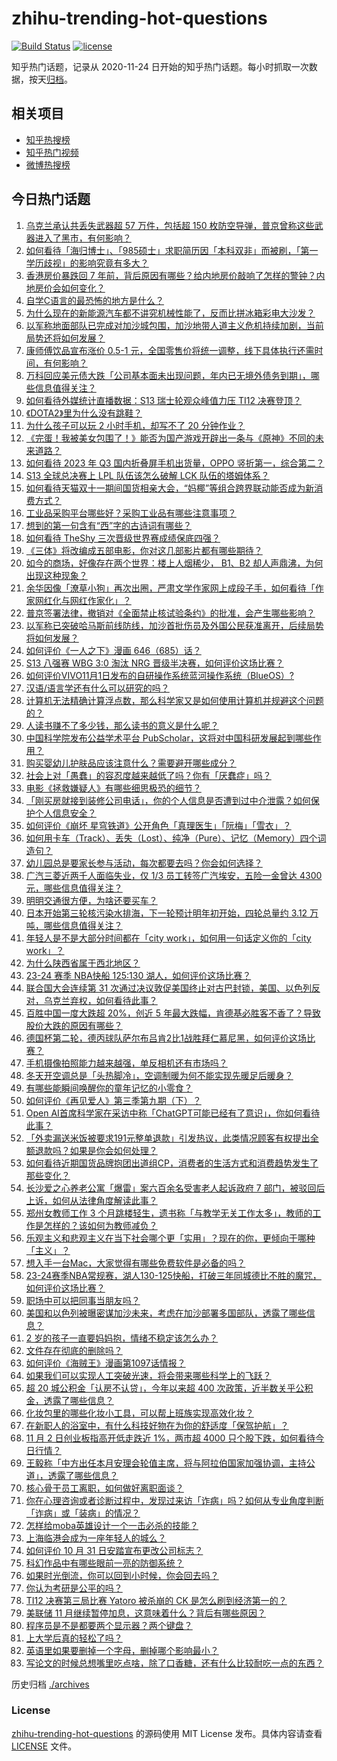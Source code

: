 # zhihu-trending-hot-questions

[![Build Status](https://github.com/justjavac/zhihu-trending-hot-questions/workflows/ci/badge.svg?branch=master)](https://github.com/justjavac/zhihu-trending-hot-questions/actions)
[![license](https://img.shields.io/github/license/justjavac/zhihu-trending-hot-questions)](https://github.com/justjavac/zhihu-trending-hot-questions/blob/master/LICENSE)

知乎热门话题，记录从 2020-11-24
日开始的知乎热门话题。每小时抓取一次数据，按天[归档](./archives)。

## 相关项目

- [知乎热搜榜](https://github.com/justjavac/zhihu-trending-top-search)
- [知乎热门视频](https://github.com/justjavac/zhihu-trending-hot-video)
- [微博热搜榜](https://github.com/justjavac/weibo-trending-hot-search)

## 今日热门话题

<!-- BEGIN -->
<!-- 最后更新时间 Fri Nov 03 2023 11:11:02 GMT+0800 (China Standard Time) -->

1. [乌克兰承认共丢失武器超 57 万件，包括超 150 枚防空导弹，普京曾称这些武器进入了黑市，有何影响？](https://www.zhihu.com/question/628841257)
1. [如何看待「海归博士」、「985硕士」求职简历因「本科双非」而被刷，「第一学历歧视」的影响究竟有多大？](https://www.zhihu.com/question/628792142)
1. [香港房价暴跌回 7 年前，背后原因有哪些？给内地房价敲响了怎样的警钟？内地房价会如何变化？](https://www.zhihu.com/question/628840279)
1. [自学C语言的最恐怖的地方是什么？](https://www.zhihu.com/question/628134205)
1. [为什么现在的新能源汽车都不讲究机械性能了，反而比拼冰箱彩电大沙发？](https://www.zhihu.com/question/628681392)
1. [以军称地面部队已完成对加沙城包围，加沙地带人道主义危机持续加剧，当前局势还将如何发展？](https://www.zhihu.com/question/628908067)
1. [康师傅饮品宣布涨价 0.5-1 元，全国零售价将统一调整，线下具体执行还需时间，有何影响？](https://www.zhihu.com/question/628808626)
1. [万科回应美元债大跌「公司基本面未出现问题，年内已无境外债务到期」，哪些信息值得关注？](https://www.zhihu.com/question/628510897)
1. [如何看待外媒统计直播数据：S13 瑞士轮观众峰值力压 TI12 决赛登顶？](https://www.zhihu.com/question/628637240)
1. [《DOTA2》里为什么没有跳鞋？](https://www.zhihu.com/question/626990539)
1. [为什么孩子可以玩 2 小时手机，却写不了 20 分钟作业？](https://www.zhihu.com/question/624415766)
1. [《完蛋！我被美女包围了！》能否为国产游戏开辟出一条与《原神》不同的未来道路？](https://www.zhihu.com/question/628720789)
1. [如何看待 2023 年 Q3 国内折叠屏手机出货量，OPPO 竖折第一，综合第二？](https://www.zhihu.com/question/628817773)
1. [S13 全球总决赛上 LPL 队伍该怎么破解 LCK 队伍的塔姆体系？](https://www.zhihu.com/question/628490915)
1. [如何看待天猫双十一期间国货相亲大会，“妈椰”等组合跨界联动能否成为新消费方式？](https://www.zhihu.com/question/628807573)
1. [工业品采购平台哪些好？采购工业品有哪些注意事项？](https://www.zhihu.com/question/628366440)
1. [想到的第一句含有“西”字的古诗词有哪些？](https://www.zhihu.com/question/628909725)
1. [如何看待 TheShy 三次晋级世界赛成绩保底四强？](https://www.zhihu.com/question/628819295)
1. [《三体》将改编成五部电影，你对这几部影片都有哪些期待？](https://www.zhihu.com/question/627358885)
1. [如今的商场，好像存在两个世界：楼上人烟稀少， B1、B2 却人声鼎沸，为何出现这种现象？](https://www.zhihu.com/question/628796562)
1. [余华因像「潦草小狗」再次出圈，严肃文学作家网上成段子手，如何看待「作家网红化与网红作家化」？](https://www.zhihu.com/question/628648393)
1. [普京签署法律，撤销对《全面禁止核试验条约》的批准，会产生哪些影响？](https://www.zhihu.com/question/628814354)
1. [以军称已突破哈马斯前线防线，加沙首批伤员及外国公民获准离开，后续局势将如何发展？](https://www.zhihu.com/question/628810371)
1. [如何评价《一人之下》漫画 646（685）话？](https://www.zhihu.com/question/628882369)
1. [S13 八强赛 WBG 3:0 淘汰 NRG 晋级半决赛，如何评价这场比赛？](https://www.zhihu.com/question/628803580)
1. [如何评价VIVO11月1日发布的自研操作系统蓝河操作系统（BlueOS）?](https://www.zhihu.com/question/628669656)
1. [汉语/语言学还有什么可以研究的吗？](https://www.zhihu.com/question/628535968)
1. [计算机无法精确计算浮点数，那么科学家又是如何使用计算机并规避这个问题的？](https://www.zhihu.com/question/628450066)
1. [人读书赚不了多少钱，那么读书的意义是什么呢？](https://www.zhihu.com/question/628648225)
1. [中国科学院发布公益学术平台 PubScholar，这将对中国科研发展起到哪些作用？](https://www.zhihu.com/question/628709250)
1. [购买婴幼儿护肤品应该注意什么？需要避开哪些成分？](https://www.zhihu.com/question/628729239)
1. [社会上对「愚蠢」的容忍度越来越低了吗？你有「厌蠢症」吗？](https://www.zhihu.com/question/628786473)
1. [电影《拯救嫌疑人》有哪些细思极恐的细节？](https://www.zhihu.com/question/628495319)
1. [「刚买房就接到装修公司电话」，你的个人信息是否遭到过中介泄露？如何保护个人信息安全？](https://www.zhihu.com/question/628343555)
1. [如何评价《崩坏 星穹铁道》公开角色「真理医生」「阮梅」「雪衣」？](https://www.zhihu.com/question/628518205)
1. [如何用卡车（Track）、丢失（Lost）、纯净（Pure）、记忆（Memory）四个词造句？](https://www.zhihu.com/question/627551356)
1. [幼儿园总是要家长参与活动，每次都要去吗？你会如何选择？](https://www.zhihu.com/question/626601627)
1. [广汽三菱近两千人面临失业，仅 1/3 员工转签广汽埃安，五险一金曾达 4300 元，哪些信息值得关注？](https://www.zhihu.com/question/628632785)
1. [明明交通很方便，为啥还要买车？](https://www.zhihu.com/question/628634692)
1. [日本开始第三轮核污染水排海，下一轮预计明年初开始，四轮总量约 3.12 万吨，哪些信息值得关注？](https://www.zhihu.com/question/628786990)
1. [年轻人是不是大部分时间都在「city work」，如何用一句话定义你的「city work」？](https://www.zhihu.com/question/628795158)
1. [为什么陕西省属于西北地区？](https://www.zhihu.com/question/623507831)
1. [23-24 赛季 NBA快船 125:130 湖人，如何评价这场比赛？](https://www.zhihu.com/question/628773974)
1. [联合国大会连续第 31 次通过决议敦促美国终止对古巴封锁，美国、以色列反对，乌克兰弃权，如何看待此事？](https://www.zhihu.com/question/628910878)
1. [百胜中国一度大跌超 20%，创近 5 年最大跌幅，肯德基必胜客不香了？导致股价大跌的原因有哪些？](https://www.zhihu.com/question/628778644)
1. [德国杯第二轮，德丙球队萨尔布吕肯2比1战胜拜仁慕尼黑，如何评价这场比赛？](https://www.zhihu.com/question/628769133)
1. [手机摄像拍照能力越来越强，单反相机还有市场吗？](https://www.zhihu.com/question/628143544)
1. [冬天开空调总是「头热脚冷」，空调制暖为何不能实现先暖足后暖身？](https://www.zhihu.com/question/628663678)
1. [有哪些能瞬间唤醒你的童年记忆的小零食？](https://www.zhihu.com/question/623279518)
1. [如何评价《再见爱人》第三季第九期（下）？](https://www.zhihu.com/question/628643336)
1. [Open AI首席科学家在采访中称「ChatGPT可能已经有了意识」，你如何看待此事？](https://www.zhihu.com/question/628801398)
1. [「外卖漏送米饭被要求191元整单退款」引发热议，此类情况顾客有权提出全额退款吗？如果是你会如何处理？](https://www.zhihu.com/question/628505968)
1. [如何看待近期国货品牌抱团出道组CP，消费者的生活方式和消费趋势发生了那些变化？](https://www.zhihu.com/question/628815273)
1. [长沙爱之心养老公寓「爆雷」案六百余名受害老人起诉政府 7 部门，被驳回后上诉，如何从法律角度解读此事？](https://www.zhihu.com/question/628384189)
1. [郑州女教师工作 3 个月跳楼轻生，遗书称「与教学无关工作太多」，教师的工作是怎样的？该如何为教师减负？](https://www.zhihu.com/question/628672685)
1. [乐观主义和悲观主义在当下社会哪个更「实用」？现在的你，更倾向于哪种「主义」？](https://www.zhihu.com/question/618238887)
1. [想入手一台Mac，大家觉得有哪些免费软件是必备的吗？](https://www.zhihu.com/question/628644527)
1. [23-24赛季NBA常规赛，湖人130-125快船，打破三年同城德比不胜的魔咒，如何评价这场比赛？](https://www.zhihu.com/question/628796303)
1. [职场中可以把同事当朋友吗？](https://www.zhihu.com/question/628668338)
1. [美国和以色列被曝密谋加沙未来，考虑在加沙部署多国部队，透露了哪些信息？](https://www.zhihu.com/question/628663258)
1. [2 岁的孩子一直要妈妈抱，情绪不稳定该怎么办？](https://www.zhihu.com/question/625564558)
1. [文件存在彻底的删除吗？](https://www.zhihu.com/question/619662369)
1. [如何评价《海贼王》漫画第1097话情报？](https://www.zhihu.com/question/628673740)
1. [如果我们可以实现人工突破光速，将会带来哪些科学上的飞跃？](https://www.zhihu.com/question/628506900)
1. [超 20 城公积金「认房不认贷」，今年以来超 400 次政策，近半数关乎公积金，透露了哪些信息？](https://www.zhihu.com/question/628787050)
1. [化妆包里的哪些化妆小工具，可以帮上班族实现高效化妆？](https://www.zhihu.com/question/628052667)
1. [在新职人的浴室中，有什么科技好物在为你的舒适度「保驾护航」？](https://www.zhihu.com/question/627433464)
1. [11 月 2 日创业板指高开低走跌近 1%，两市超 4000 只个股下跌，如何看待今日行情？](https://www.zhihu.com/question/628775897)
1. [王毅称「中方出任本月安理会轮值主席，将与阿拉伯国家加强协调，主持公道」，透露了哪些信息？](https://www.zhihu.com/question/628771107)
1. [核心骨干员工离职，如何做好离职面谈？](https://www.zhihu.com/question/626857405)
1. [你在心理咨询或者诊断过程中，发现过来访「诈病」吗？如何从专业角度判断「诈病」或「装病」的情况？](https://www.zhihu.com/question/627812619)
1. [怎样给moba英雄设计一个一击必杀的技能？](https://www.zhihu.com/question/628369455)
1. [上海临港会成为一座年轻人的城么？](https://www.zhihu.com/question/625753035)
1. [如何评价 10 月 31 日安踏宣布更改公司标志？](https://www.zhihu.com/question/628636878)
1. [科幻作品中有哪些眼前一亮的防御系统？](https://www.zhihu.com/question/628506904)
1. [如果时光倒流，你可以回到小时候，你会回去吗？](https://www.zhihu.com/question/621268845)
1. [你认为考研是公平的吗？](https://www.zhihu.com/question/628374199)
1. [TI12 决赛第三局比赛 Yatoro 被杀崩的 CK 是怎么刷到经济第一的？](https://www.zhihu.com/question/628340527)
1. [美联储 11 月继续暂停加息，这意味着什么？背后有哪些原因？](https://www.zhihu.com/question/628764854)
1. [程序员是不是都要两个显示器？两个键盘？](https://www.zhihu.com/question/627742159)
1. [上大学后真的轻松了吗？](https://www.zhihu.com/question/628661995)
1. [英语里如果要删掉一个字母，删掉哪个影响最小？](https://www.zhihu.com/question/625593581)
1. [写论文的时候总想嘴里吃点啥，除了口香糖，还有什么比较耐吃一点的东西？](https://www.zhihu.com/question/626931840)

<!-- END -->

历史归档 [./archives](./archives)

### License

[zhihu-trending-hot-questions](https://github.com/justjavac/zhihu-trending-hot-questions)
的源码使用 MIT License 发布。具体内容请查看 [LICENSE](./LICENSE) 文件。
